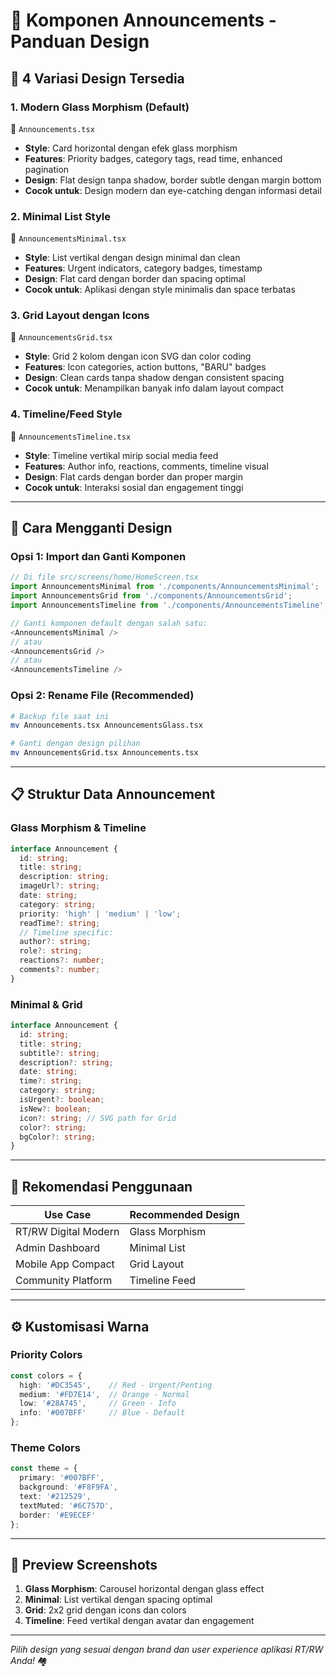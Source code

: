 # 📢 Komponen Announcements - Panduan Design

## 🎨 **4 Variasi Design Tersedia**

### **1. Modern Glass Morphism (Default)** 
📁 `Announcements.tsx`
- **Style**: Card horizontal dengan efek glass morphism
- **Features**: Priority badges, category tags, read time, enhanced pagination
- **Design**: Flat design tanpa shadow, border subtle dengan margin bottom
- **Cocok untuk**: Design modern dan eye-catching dengan informasi detail

### **2. Minimal List Style** 
📁 `AnnouncementsMinimal.tsx`
- **Style**: List vertikal dengan design minimal dan clean
- **Features**: Urgent indicators, category badges, timestamp
- **Design**: Flat card dengan border dan spacing optimal
- **Cocok untuk**: Aplikasi dengan style minimalis dan space terbatas

### **3. Grid Layout dengan Icons**
📁 `AnnouncementsGrid.tsx` 
- **Style**: Grid 2 kolom dengan icon SVG dan color coding
- **Features**: Icon categories, action buttons, "BARU" badges
- **Design**: Clean cards tanpa shadow dengan consistent spacing
- **Cocok untuk**: Menampilkan banyak info dalam layout compact

### **4. Timeline/Feed Style**
📁 `AnnouncementsTimeline.tsx`
- **Style**: Timeline vertikal mirip social media feed
- **Features**: Author info, reactions, comments, timeline visual
- **Design**: Flat cards dengan border dan proper margin
- **Cocok untuk**: Interaksi sosial dan engagement tinggi

---

## 🔄 **Cara Mengganti Design**

### **Opsi 1: Import dan Ganti Komponen**
```typescript
// Di file src/screens/home/HomeScreen.tsx
import AnnouncementsMinimal from './components/AnnouncementsMinimal';
import AnnouncementsGrid from './components/AnnouncementsGrid';
import AnnouncementsTimeline from './components/AnnouncementsTimeline';

// Ganti komponen default dengan salah satu:
<AnnouncementsMinimal />
// atau
<AnnouncementsGrid />
// atau  
<AnnouncementsTimeline />
```

### **Opsi 2: Rename File (Recommended)**
```bash
# Backup file saat ini
mv Announcements.tsx AnnouncementsGlass.tsx

# Ganti dengan design pilihan
mv AnnouncementsGrid.tsx Announcements.tsx
```

---

## 📋 **Struktur Data Announcement**

### **Glass Morphism & Timeline**
```typescript
interface Announcement {
  id: string;
  title: string;
  description: string;
  imageUrl?: string;
  date: string;
  category: string;
  priority: 'high' | 'medium' | 'low';
  readTime?: string;
  // Timeline specific:
  author?: string;
  role?: string;
  reactions?: number;
  comments?: number;
}
```

### **Minimal & Grid**
```typescript
interface Announcement {
  id: string;
  title: string;
  subtitle?: string;
  description?: string;
  date: string;
  time?: string;
  category: string;
  isUrgent?: boolean;
  isNew?: boolean;
  icon?: string; // SVG path for Grid
  color?: string;
  bgColor?: string;
}
```

---

## 🎯 **Rekomendasi Penggunaan**

| Use Case | Recommended Design |
|----------|-------------------|
| RT/RW Digital Modern | Glass Morphism |
| Admin Dashboard | Minimal List |
| Mobile App Compact | Grid Layout |
| Community Platform | Timeline Feed |

---

## ⚙️ **Kustomisasi Warna**

### **Priority Colors**
```typescript
const colors = {
  high: '#DC3545',    // Red - Urgent/Penting
  medium: '#FD7E14',  // Orange - Normal
  low: '#28A745',     // Green - Info
  info: '#007BFF'     // Blue - Default
};
```

### **Theme Colors**
```typescript
const theme = {
  primary: '#007BFF',
  background: '#F8F9FA',
  text: '#212529',
  textMuted: '#6C757D',
  border: '#E9ECEF'
};
```

---

## 📱 **Preview Screenshots**

1. **Glass Morphism**: Carousel horizontal dengan glass effect
2. **Minimal**: List vertikal dengan spacing optimal  
3. **Grid**: 2x2 grid dengan icons dan colors
4. **Timeline**: Feed vertikal dengan avatar dan engagement

---

*Pilih design yang sesuai dengan brand dan user experience aplikasi RT/RW Anda!* 🏘️ 